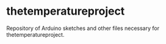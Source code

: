 # thetemperatureproject
Repository of Arduino sketches and other files necessary for thetemperatureproject.
